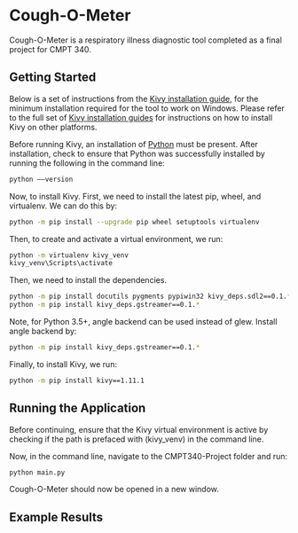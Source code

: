 # Cough-O-Meter

Cough-O-Meter is a respiratory illness diagnostic tool completed as a final project for CMPT 340.  


## Getting Started

Below is a set of instructions from the [Kivy installation guide](https://kivy.org/doc/stable/installation/installation-windows.html), for the minimum installation required for the tool to work on Windows. Please refer to the full set of [Kivy installation guides](https://kivy.org/doc/stable/gettingstarted/installation.html) for instructions on how to install Kivy on other platforms. 

Before running Kivy, an installation of [Python](https://www.python.org/downloads/windows/) must be present. After installation, check to ensure that Python was successfully installed by running the following in the command line:

```bash
python ––version
```

Now, to install Kivy. First, we need to install the latest pip, wheel, and virtualenv. We can do this by: 
```bash
python -m pip install --upgrade pip wheel setuptools virtualenv
```

Then, to create and activate a virtual environment, we run:

```bash
python -m virtualenv kivy_venv
kivy_venv\Scripts\activate
```

Then, we need to install the dependencies. 

```bash
python -m pip install docutils pygments pypiwin32 kivy_deps.sdl2==0.1.* kivy_deps.glew==0.1.*
python -m pip install kivy_deps.gstreamer==0.1.*
```

Note, for Python 3.5+, angle backend can be used instead of glew. Install angle backend by:

```bash
python -m pip install kivy_deps.gstreamer==0.1.*
```

Finally, to install Kivy, we run:
```bash
python -m pip install kivy==1.11.1
```

## Running the Application

Before continuing, ensure that the Kivy virtual environment is active by checking if the path is prefaced with (kivy_venv) in the command line. 

Now, in the command line, navigate to the CMPT340-Project folder and run:

```bash
python main.py
```
Cough-O-Meter should now be opened in a new window. 

## Example Results
